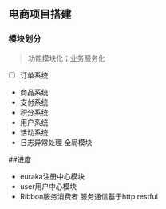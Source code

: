 ## 电商项目搭建

### 模块划分
>功能模块化；业务服务化
-[ ] 订单系统
- 商品系统
- 支付系统
- 积分系统
- 用户系统
- 活动系统
- 日志异常处理 全局模块

##进度

- euraka注册中心模块
- user用户中心模块
- Ribbon服务消费者
服务通信基于http restful
